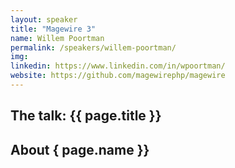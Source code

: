 ```yaml
---
layout: speaker
title: "Magewire 3"
name: Willem Poortman
permalink: /speakers/willem-poortman/
img:
linkedin: https://www.linkedin.com/in/wpoortman/
website: https://github.com/magewirephp/magewire
---
```


## The talk: {{ page.title }}

## About { page.name }}
